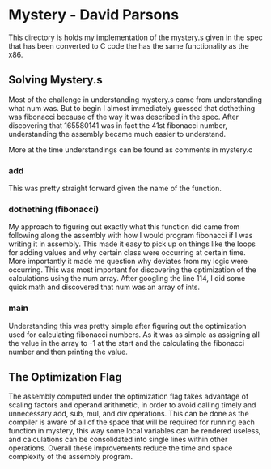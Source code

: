 # Mystery - David Parsons

This directory is holds my implementation of the mystery.s given in the spec that has been converted to C code the has the same functionality as the x86.

## Solving Mystery.s

Most of the challenge in understanding mystery.s came from understanding what num was. But to begin I almost immediately guessed that dothething was fibonacci because of the way it was described in the spec. After discovering that 165580141 was in fact the 41st fibonacci number, understanding the assembly became much easier to understand.

More at the time understandings can be found as comments in mystery.c

### add
This was pretty straight forward given the name of the function.

### dothething (fibonacci)

My approach to figuring out exactly what this function did came from following along the assembly with how I would program fibonacci if I was writing it in assembly. This made it easy to pick up on things like the loops for adding values and why certain class were occurring at certain time. More importantly it made me question why deviates from my logic were occurring. This was most important for discovering the optimization of the calculations using the num array. After googling the line 114, I did some quick math and discovered that num was an array of ints.

### main

Understanding this was pretty simple after figuring out the optimization used for calculating fibonacci numbers. As it was as simple as assigning all the value in the array to -1 at the start and the calculating the fibonacci number and then printing the value.

## The Optimization Flag

The assembly computed under the optimization flag takes advantage of scaling factors and operand arithmetic, in order to avoid calling timely and unnecessary add, sub, mul, and div operations. This can be done as the compiler is aware of all of the space that will be required for running each function in mystery, this way some local variables can be rendered useless, and calculations can be consolidated into single lines within other operations. Overall these improvements reduce the time and space complexity of the assembly program.
